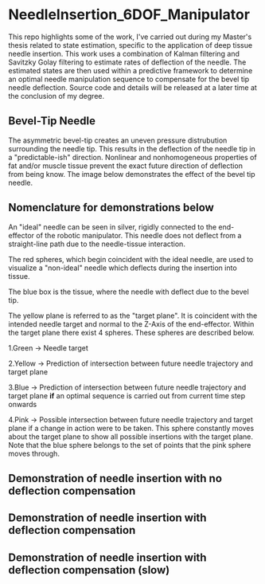 # NeedleInsertion_6DOF_Manipulator
This repo highlights some of the work, I've carried out during my Master's thesis related to state estimation, specific to the application of deep tissue needle insertion. This work uses a combination of Kalman filtering and Savitzky Golay filtering to estimate rates of deflection of the needle. The estimated states are then used within a predictive framework to determine an optimal needle manipulation sequence to compensate for the bevel tip needle deflection. Source code and details will be released at a later time at the conclusion of my degree.

## Bevel-Tip Needle
The asymmetric bevel-tip creates an uneven pressure distrubution surrounding the needle tip. This results in the deflection of the needle tip in a "predictable-ish" direction. Nonlinear and nonhomogeneous properties of fat and/or muscle tissue prevent the exact future direction of deflection from being know. The image below demonstrates the effect of the bevel tip needle.

## Nomenclature for demonstrations below
An "ideal" needle can be seen in silver, rigidly connected to the end-effector of the robotic manipulator. This needle does not deflect from a straight-line path due to the needle-tissue interaction. 

The red spheres, which begin coincident with the ideal needle, are used to visualize a "non-ideal" needle which deflects during the insertion into tissue. 

The blue box is the tissue, where the needle with deflect due to the bevel tip.

The yellow plane is referred to as the "target plane". It is coincident with the intended needle target and normal to the Z-Axis of the end-effector. Within the target plane there exist 4 spheres. These spheres are described below.

1.Green  -> Needle target

2.Yellow -> Prediction of intersection between future needle trajectory and target plane

3.Blue   -> Prediction of intersection between future needle trajectory and target plane __if__ an optimal sequence is carried out from current time step onwards

4.Pink   -> Possible intersection between future needle trajectory and target plane if a change in action were to be taken. This sphere constantly moves about the target plane to show all possible insertions with the target plane. Note that the blue sphere belongs to the set of points that the pink sphere moves through.

## Demonstration of needle insertion with no deflection compensation

## Demonstration of needle insertion with deflection compensation

## Demonstration of needle insertion with deflection compensation (slow)
